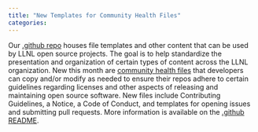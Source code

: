 ```yaml
---
title: "New Templates for Community Health Files"
categories:
---
```


Our [.github repo](https://github.com/LLNL/.github) houses file templates and other content that can be used by LLNL open source projects. The goal is to help standardize the presentation and organization of certain types of content across the LLNL organization. New this month are [community health files](https://github.com/LLNL/.github/tree/main/community-health) that developers can copy and/or modify as needed to ensure their repos adhere to certain guidelines regarding licenses and other aspects of releasing and maintaining open source software. New files include Contributing Guidelines, a Notice, a Code of Conduct, and templates for opening issues and submitting pull requests. More information is available on the [.github README](https://github.com/LLNL/.github/blob/main/README.md).
